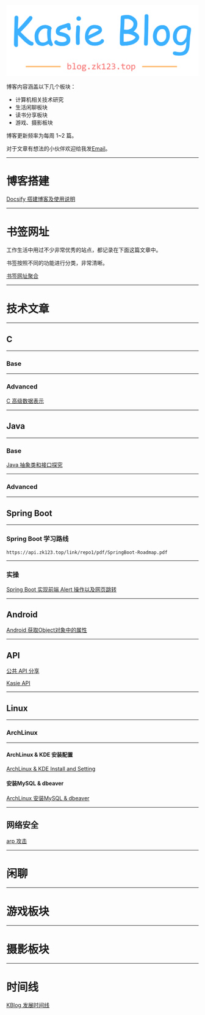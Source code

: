 <p align="center">
    <a href="https://blog.zk123.top/" target="_blank">
        <img src="./static/img/kblog.png" width=""/>
    </a>
</p>

博客内容涵盖以下几个板块：
- 计算机相关技术研究
- 生活闲聊板块
- 读书分享板块
- 游戏、摄影板块

博客更新频率为每周 1~2 篇。

对于文章有想法的小伙伴欢迎给我发[Email](mailto:kasie_bot@163.com)。

---
# **博客搭建**
[Docsify 搭建博客及使用说明](/2022/07/docsify.md)

---
# **书签网址**
工作生活中用过不少非常优秀的站点，都记录在下面这篇文章中。

书签按照不同的功能进行分类，非常清晰。

[书签网址聚合](/2022/07/bookmark.md)

---
# **技术文章**
---
## **C**
---
### **Base**

---
### **Advanced**
[C 高级数据表示](/2022/07/c-advanced-data.md)


---
## **Java**

---
### **Base**
[Java 抽象类和接口探究](/2022/07/java-base-abstract-class-and-interface.md)

---
### **Advanced**
---
## **Spring Boot**

---
### **Spring Boot 学习路线**
```pdf
https://api.zk123.top/link/repo1/pdf/SpringBoot-Roadmap.pdf
```

---
### **实操**
[Spring Boot 实现前端 Alert 操作以及网页跳转](/2022/07/spring-boot-alert-in-browser.md)

---
## **Android**
[Android 获取Object对象中的属性](/2022/07/android-get-object-value.md)


---
## **API**
[公共 API 分享](/2022/07/public-api.md)

[Kasie API](/2022/07/kasie-api.md)

---
## **Linux**

---
### **ArchLinux**

---
#### **ArchLinux & KDE 安装配置**
[ArchLinux & KDE Install and Setting](/2022/07/archlinux-kde-install-and-setting.md)

#### **安装MySQL & dbeaver**
[ArchLinux 安装MySQL & dbeaver](/2022/07/archlinux-mysql-dbeaver.md)

---
## **网络安全**
[arp 攻击](/2022/07/arp.md)


---
# **闲聊**

---
# **游戏板块**


---
# **摄影板块**


---
# **时间线**
[KBlog 发展时间线](/timeline.md)
